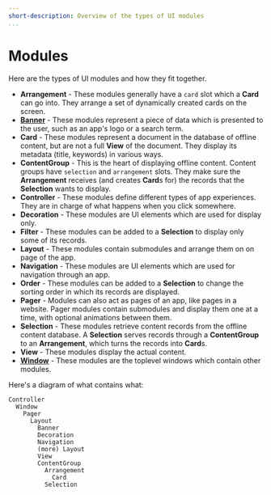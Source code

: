 ```yaml
---
short-description: Overview of the types of UI modules
...
```

Modules
=======
Here are the types of UI modules and how they fit together.

- **Arrangement** - These modules generally have a `card` slot which a
  **Card** can go into.
  They arrange a set of dynamically created cards on the screen.
- **[Banner](modules/banner.md)** - These modules represent a piece of data which is
  presented to the user, such as an app's logo or a search term.
- **Card** - These modules represent a document in the database of
  offline content, but are not a full **View** of the document.
  They display its metadata (title, keywords) in various ways.
- **ContentGroup** - This is the heart of displaying offline content.
  Content groups have `selection` and `arrangement` slots.
  They make sure the **Arrangement** receives (and creates **Card**s
  for) the records that the **Selection** wants to display.
- **Controller** - These modules define different types of app
  experiences.
  They are in charge of what happens when you click somewhere.
- **Decoration** - These modules are UI elements which are used for
  display only.
- **Filter** - These modules can be added to a **Selection** to display
  only some of its records.
- **Layout** - These modules contain submodules and arrange them on on
  page of the app.
- **Navigation** - These modules are UI elements which are used for
  navigation through an app.
- **Order** - These modules can be added to a **Selection** to change
  the sorting order in which its records are displayed.
- **Pager** - Modules can also act as pages of an app, like pages in a
  website.
  Pager modules contain submodules and display them one at a time, with optional animations between them.
- **Selection** - These modules retrieve content records from the
  offline content database.
  A **Selection** serves records through a **ContentGroup** to an
  **Arrangement**, which turns the records into **Card**s.
- **View** - These modules display the actual content.
- **[Window](modules/window.md)** - These modules are the toplevel windows
  which contain other modules.

Here's a diagram of what contains what:

```
Controller
  Window
    Pager
      Layout
        Banner
        Decoration
        Navigation
        (more) Layout
        View
        ContentGroup
          Arrangement
            Card
          Selection
```